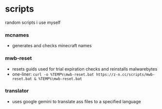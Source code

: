 # scripts
random scripts i use myself

### mcnames
- generates and checks minecraft names
### mwb-reset
- resets guids used for trial expiration checks and reinstalls malwarebytes
- one-liner: `curl -o %TEMP%\mwb-reset.bat https://z-n.cc/scripts/mwb-reset.bat & %TEMP%\mwb-reset.bat`
### translator
- uses google gemini to translate ass files to a specified language
